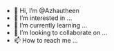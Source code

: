 - 👋 Hi, I’m @Azhautheen
- 👀 I’m interested in ...
- 🌱 I’m currently learning ...
- 💞️ I’m looking to collaborate on ...
- 📫 How to reach me ...

<!---
Azhautheen/Azhautheen is a ✨ special ✨ repository because its `README.md` (this file) appears on your GitHub profile.
You can click the Preview link to take a look at your changes.
--->
